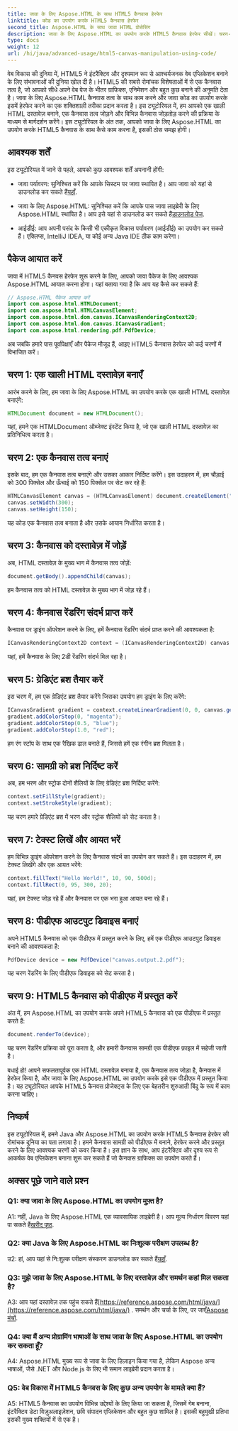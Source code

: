 ```yaml
---
title: जावा के लिए Aspose.HTML के साथ HTML5 कैनवास हेरफेर
linktitle: कोड का उपयोग करके HTML5 कैनवास हेरफेर
second_title: Aspose.HTML के साथ जावा HTML प्रोसेसिंग
description: जावा के लिए Aspose.HTML का उपयोग करके HTML5 कैनवास हेरफेर सीखें। चरण-दर-चरण मार्गदर्शन के साथ इंटरैक्टिव ग्राफ़िक्स बनाएं।
type: docs
weight: 12
url: /hi/java/advanced-usage/html5-canvas-manipulation-using-code/
---
```

वेब विकास की दुनिया में, HTML5 ने इंटरैक्टिव और दृश्यमान रूप से आश्चर्यजनक वेब एप्लिकेशन बनाने के लिए संभावनाओं की दुनिया खोल दी है। HTML5 की सबसे रोमांचक विशेषताओं में से एक कैनवास तत्व है, जो आपको सीधे अपने वेब पेज के भीतर ग्राफिक्स, एनिमेशन और बहुत कुछ बनाने की अनुमति देता है। जावा के लिए Aspose.HTML कैनवास तत्व के साथ काम करने और जावा कोड का उपयोग करके इसमें हेरफेर करने का एक शक्तिशाली तरीका प्रदान करता है। इस ट्यूटोरियल में, हम आपको एक खाली HTML दस्तावेज़ बनाने, एक कैनवास तत्व जोड़ने और विभिन्न कैनवास जोड़तोड़ करने की प्रक्रिया के माध्यम से मार्गदर्शन करेंगे। इस ट्यूटोरियल के अंत तक, आपको जावा के लिए Aspose.HTML का उपयोग करके HTML5 कैनवास के साथ कैसे काम करना है, इसकी ठोस समझ होगी।

## आवश्यक शर्तें

इस ट्यूटोरियल में जाने से पहले, आपको कुछ आवश्यक शर्तें अपनानी होंगी:

-  जावा पर्यावरण: सुनिश्चित करें कि आपके सिस्टम पर जावा स्थापित है। आप जावा को यहां से डाउनलोड कर सकते हैं[यहाँ](https://www.java.com/download/).

-  जावा के लिए Aspose.HTML: सुनिश्चित करें कि आपके पास जावा लाइब्रेरी के लिए Aspose.HTML स्थापित है। आप इसे यहां से डाउनलोड कर सकते हैं[डाउनलोड पेज](https://releases.aspose.com/html/java/).

- आईडीई: आप अपनी पसंद के किसी भी एकीकृत विकास पर्यावरण (आईडीई) का उपयोग कर सकते हैं। एक्लिप्स, IntelliJ IDEA, या कोई अन्य Java IDE ठीक काम करेगा।

## पैकेज आयात करें

जावा में HTML5 कैनवस हेरफेर शुरू करने के लिए, आपको जावा पैकेज के लिए आवश्यक Aspose.HTML आयात करना होगा। यहां बताया गया है कि आप यह कैसे कर सकते हैं:

```java
// Aspose.HTML पैकेज आयात करें
import com.aspose.html.HTMLDocument;
import com.aspose.html.HTMLCanvasElement;
import com.aspose.html.dom.canvas.ICanvasRenderingContext2D;
import com.aspose.html.dom.canvas.ICanvasGradient;
import com.aspose.html.rendering.pdf.PdfDevice;
```

अब जबकि हमारे पास पूर्वापेक्षाएँ और पैकेज मौजूद हैं, आइए HTML5 कैनवास हेरफेर को कई चरणों में विभाजित करें।

## चरण 1: एक खाली HTML दस्तावेज़ बनाएँ

आरंभ करने के लिए, हम जावा के लिए Aspose.HTML का उपयोग करके एक खाली HTML दस्तावेज़ बनाएंगे:

```java
HTMLDocument document = new HTMLDocument();
```

यहां, हमने एक HTMLDocument ऑब्जेक्ट इंस्टेंट किया है, जो एक खाली HTML दस्तावेज़ का प्रतिनिधित्व करता है।

## चरण 2: एक कैनवास तत्व बनाएं

इसके बाद, हम एक कैनवास तत्व बनाएंगे और उसका आकार निर्दिष्ट करेंगे। इस उदाहरण में, हम चौड़ाई को 300 पिक्सेल और ऊँचाई को 150 पिक्सेल पर सेट कर रहे हैं:

```java
HTMLCanvasElement canvas = (HTMLCanvasElement) document.createElement("canvas");
canvas.setWidth(300);
canvas.setHeight(150);
```

यह कोड एक कैनवास तत्व बनाता है और उसके आयाम निर्धारित करता है।

## चरण 3: कैनवास को दस्तावेज़ में जोड़ें

अब, HTML दस्तावेज़ के मुख्य भाग में कैनवास तत्व जोड़ें:

```java
document.getBody().appendChild(canvas);
```

हम कैनवास तत्व को HTML दस्तावेज़ के मुख्य भाग में जोड़ रहे हैं।

## चरण 4: कैनवास रेंडरिंग संदर्भ प्राप्त करें

कैनवास पर ड्राइंग ऑपरेशन करने के लिए, हमें कैनवास रेंडरिंग संदर्भ प्राप्त करने की आवश्यकता है:

```java
ICanvasRenderingContext2D context = (ICanvasRenderingContext2D) canvas.getContext("2d");
```

यहां, हमें कैनवास के लिए 2डी रेंडरिंग संदर्भ मिल रहा है।

## चरण 5: ग्रेडिएंट ब्रश तैयार करें

इस चरण में, हम एक ग्रेडिएंट ब्रश तैयार करेंगे जिसका उपयोग हम ड्राइंग के लिए करेंगे:

```java
ICanvasGradient gradient = context.createLinearGradient(0, 0, canvas.getWidth(), 0);
gradient.addColorStop(0, "magenta");
gradient.addColorStop(0.5, "blue");
gradient.addColorStop(1.0, "red");
```

हम रंग स्टॉप के साथ एक रैखिक ढाल बनाते हैं, जिससे हमें एक रंगीन ब्रश मिलता है।

## चरण 6: सामग्री को ब्रश निर्दिष्ट करें

अब, हम भरण और स्ट्रोक दोनों शैलियों के लिए ग्रेडिएंट ब्रश निर्दिष्ट करेंगे:

```java
context.setFillStyle(gradient);
context.setStrokeStyle(gradient);
```

यह चरण हमारे ग्रेडिएंट ब्रश में भरण और स्ट्रोक शैलियों को सेट करता है।

## चरण 7: टेक्स्ट लिखें और आयत भरें

हम विभिन्न ड्राइंग ऑपरेशन करने के लिए कैनवास संदर्भ का उपयोग कर सकते हैं। इस उदाहरण में, हम टेक्स्ट लिखेंगे और एक आयत भरेंगे:

```java
context.fillText("Hello World!", 10, 90, 500d);
context.fillRect(0, 95, 300, 20);
```

यहां, हम टेक्स्ट जोड़ रहे हैं और कैनवास पर एक भरा हुआ आयत बना रहे हैं।

## चरण 8: पीडीएफ आउटपुट डिवाइस बनाएं

अपने HTML5 कैनवास को एक पीडीएफ में प्रस्तुत करने के लिए, हमें एक पीडीएफ आउटपुट डिवाइस बनाने की आवश्यकता है:

```java
PdfDevice device = new PdfDevice("canvas.output.2.pdf");
```

यह चरण रेंडरिंग के लिए पीडीएफ डिवाइस को सेट करता है।

## चरण 9: HTML5 कैनवास को पीडीएफ में प्रस्तुत करें

अंत में, हम Aspose.HTML का उपयोग करके अपने HTML5 कैनवास को एक पीडीएफ में प्रस्तुत करते हैं:

```java
document.renderTo(device);
```

यह चरण रेंडरिंग प्रक्रिया को पूरा करता है, और हमारी कैनवास सामग्री एक पीडीएफ फ़ाइल में सहेजी जाती है।

बधाई हो! आपने सफलतापूर्वक एक HTML दस्तावेज़ बनाया है, एक कैनवास तत्व जोड़ा है, कैनवास में हेरफेर किया है, और जावा के लिए Aspose.HTML का उपयोग करके इसे एक पीडीएफ में प्रस्तुत किया है। यह ट्यूटोरियल आपके HTML5 कैनवस प्रोजेक्ट्स के लिए एक बेहतरीन शुरुआती बिंदु के रूप में काम करना चाहिए।

## निष्कर्ष

इस ट्यूटोरियल में, हमने Java और Aspose.HTML का उपयोग करके HTML5 कैनवास हेरफेर की रोमांचक दुनिया का पता लगाया है। हमने कैनवास सामग्री को पीडीएफ में बनाने, हेरफेर करने और प्रस्तुत करने के लिए आवश्यक चरणों को कवर किया है। इस ज्ञान के साथ, आप इंटरैक्टिव और दृश्य रूप से आकर्षक वेब एप्लिकेशन बनाना शुरू कर सकते हैं जो कैनवास ग्राफिक्स का उपयोग करते हैं।

## अक्सर पूछे जाने वाले प्रश्न

### Q1: क्या जावा के लिए Aspose.HTML का उपयोग मुफ़्त है?

 A1: नहीं, Java के लिए Aspose.HTML एक व्यावसायिक लाइब्रेरी है। आप मूल्य निर्धारण विवरण यहां पा सकते हैं[खरीद पृष्ठ](https://purchase.aspose.com/buy).

### Q2: क्या Java के लिए Aspose.HTML का निःशुल्क परीक्षण उपलब्ध है?

 उ2: हां, आप यहां से नि:शुल्क परीक्षण संस्करण डाउनलोड कर सकते हैं[यहाँ](https://releases.aspose.com/).

### Q3: मुझे जावा के लिए Aspose.HTML के लिए दस्तावेज़ और समर्थन कहां मिल सकता है?

 A3: आप यहां दस्तावेज़ तक पहुंच सकते हैं[https://reference.aspose.com/html/java/](https://reference.aspose.com/html/java/) . समर्थन और चर्चा के लिए, पर जाएँ[Aspose मंचों](https://forum.aspose.com/).

### Q4: क्या मैं अन्य प्रोग्रामिंग भाषाओं के साथ जावा के लिए Aspose.HTML का उपयोग कर सकता हूँ?

A4: Aspose.HTML मुख्य रूप से जावा के लिए डिज़ाइन किया गया है, लेकिन Aspose अन्य भाषाओं, जैसे .NET और Node.js के लिए भी समान लाइब्रेरी प्रदान करता है।

### Q5: वेब विकास में HTML5 कैनवस के लिए कुछ अन्य उपयोग के मामले क्या हैं?

A5: HTML5 कैनवास का उपयोग विभिन्न उद्देश्यों के लिए किया जा सकता है, जिसमें गेम बनाना, इंटरैक्टिव डेटा विज़ुअलाइज़ेशन, छवि संपादन एप्लिकेशन और बहुत कुछ शामिल है। इसकी बहुमुखी प्रतिभा इसकी मुख्य शक्तियों में से एक है।